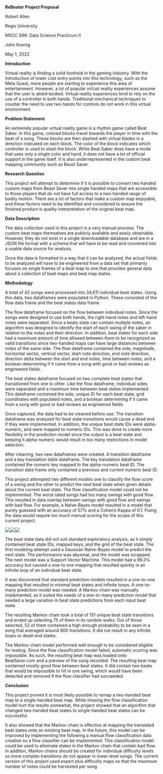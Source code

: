 **ReBeater Project Proposal**

Robert Allen

Regis University

MSCC 696: Data Science Practicum II

John Koenig

May 1, 2022

**Introduction**

Virtual reality is finding a solid foothold in the gaming industry. With the introduction of lower cost entry points into this technology, such as the Meta Quest, more people are starting to experience this area of entertainment. However, a lot of popular virtual reality experiences assume that the user is abled-bodied. Virtual reality experiences tend to rely on the use of a controller in both hands. Traditional mechanical techniques to counter the need to use two hands for controls do not work in this virtual environment.

**Problem Statement**

An extremely popular virtual reality game is a rhythm game called Beat Saber. In this game, colored blocks travel towards the player in time with the beat of a song. These blocks are then slashed with virtual blades in a direction indicated on each block. The color of the block indicates which controller is used to slash the block. While Beat Saber does have a mode that uses only a single color and hand, it does not have a lot of official support in the game itself. It is also underrepresented in the custom beat mapping community such as Beast Saver.

**Research Question**

This project will attempt to determine if it is possible to convert two handed custom maps from Beast Saver into single handed maps that are accessible to those players that do not have full access to a two-handed range of bodily motion. There are a lot of factors that make a custom map enjoyable, and these factors need to be identified and considered to ensure the finished product is quality interpretation of the original beat map.

**Data Description**

The data collection used in this project is a very manual process. The custom beat maps themselves are publicly available and easily obtainable. However, they do not exist in a single downloadable database and are in a JSON file format with a schema that will have to be read and converted into a usable data source for analysis.

Once the data is formatted in a way that it can be analyzed, the actual fields to be analyzed will have to be engineered from a data set that primarily focuses on single frames of a beat map to one that provides general data about a collection of beat maps and beat map states.

**Methodology**

A total of 42 songs were processed into 34,611 individual beat states. Using this data, two dataframes were populated in Python. These consisted of the flow data frame and the beat states data frame.

The flow dataframe focused on the flow between individual notes. Since the songs were designed to use both hands, the right-hand notes and left-hand notes were separated. Since a beats state can contain multiple notes, an algorithm was designed to identify the start of each swing of the saber in relation to the notes and their direction. In addition, beat states for each side had a maximum amount of time allowed between them to be recognized as valid transitions since two-handed maps can have large distances between notes of the same side. The flow dataframe contained the side, magnitude, horizontal vector, vertical vector, start note direction, end note direction, direction delta between the start and end notes, time between notes, and a boolean determining if it came from a song with good or bad reviews as engineered fields.

The beat states dataframe focused on two complete beat states that transitioned from one to other. Like the flow dataframe, individual sides were separated and a maximum time between beat states implemented. This dataframe contained the side, unique ID for each beat state, grid coordinates with populated notes, and a boolean determining if it came from a song with good or bad reviews as engineered fields.

Once captured, the data had to be cleaned before use. The transition dataframe was analyzed for beat state transitions would cause a dead end if they were implemented. In addition, the unique beat state IDs were alpha-numeric, and were mapped to numeric IDs. This was done to create more flexibility in the prediction model since the output is a beat state and keeping it alpha-numeric would result in too many restrictions in model selection.

After cleaning, two new dataframes were created. A transition dataframe and a key translation table dataframe. The key translation dataframe contained the numeric key mapped to the alpha-numeric beat ID. The transition data frame only contained a previous and current numeric beat ID.

This project attempted two different models one to classify the flow score of a swing and the other to predict the next beat state when given details about the current beat state. The flow classification model could not be implemented. The worst rated songs had too many swings with good flow. This resulted in data overlap between swings with good flow and swings with bad flow. For example, a Naïve-Bayes model resulted in a model that purely guessed with an accuracy of 57% and a Cohen’s Kappa of 0.1. Fixing the data would require too much manual scoring for the scope of this current project.

![](media/7a147e87918d4dbeec70f2908a4199df.png)![](media/0d63f29b42b19638f2c5cad41b926901.png)![](media/959ba701d9f14eeeff2435eff8a1d39d.png)

The beat state data did not suit standard exploratory analysis, as it simply contained beat state IDs, mapped keys, and the grid of the beat state. The first modeling attempt used a Gaussian Naïve-Bayes model to predict the next state. The performance was abysmal, and the model was scrapped. The next model was a Support Vector Machine. This model had a 99.3% accuracy but caused a one-to one mapping that resulted quickly in an infinite loop of an individual beat state.

It was discovered that standard prediction models resulted in a one-to-one mapping that resulted in minimal beat states and infinite loops. A one-to-many prediction model was needed. A Markov chain was manually implemented, as it suited the needs of a one-to-many prediction model that needed a large variation in beat state predictions from each input beat state.

The resulting Markov chain took a total of 151 unique beat state transitions and ended up selecting 75 of them in its random walks. Out of those selected, 52 of them contained a high enough probability to be seen in a song that averaged around 800 transitions. It did not result in any infinite loops or dead-end states.

The Markov chain model performed well enough to be considered eligible for testing. Since the flow classification model failed, automatic scoring was impossible. As such, the resulting beat map was loaded onto BeatSaver.com and a preview of the song recorded. The resulting beat map contained mostly good flow between beat states. It did contain two beats that would be impossible to hit in one swing, which would have been detected and removed if the flow classifier had succeeded.

**Conclusion**

This project proved it is most likely possible to remap a two-handed beat map to a single-handed beat map. While missing the flow classification model hurt the results somewhat, the project showed that an algorithm that changed two-handed beat states to single-handed beat states can be successful.

It also showed that the Markov chain is effective at mapping the translated beat states onto an existing beat map. In the future, this model can be improved by implementing the following a manual flow classification data creation so a flow classifier can be implemented. This classification model could be used to eliminate states in the Markov chain that contain bad flow. In addition, Markov chains should be created for individual difficulty levels so more complex transitions do not appear in lower-level songs. The current version of this project used expert plus difficulty maps so that the maximum number of notes could be harvested per song.
